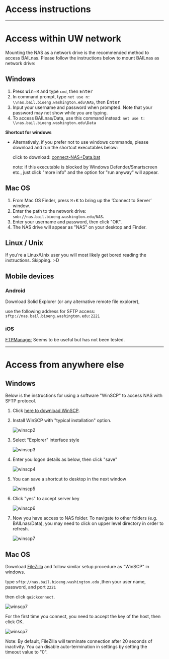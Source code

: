 Access instructions
======
---
# Access within UW network

Mounting the NAS as a network drive is the recommended method to access BAILnas.
Please follow the instructions below to mount BAILnas as network drive:

## Windows

1. Press <kbd>Win</kbd>+<kbd>R</kbd> and type `cmd`, then <kbd>Enter</kbd>
2. In command prompt, type `net use n: \\nas.bail.bioeng.washington.edu\NAS`, then <kbd>Enter</kbd>
3. Input your username and password when prompted. Note that your password may not show while you are typing.
4. To access BAILnas/Data, use this command instead: `net use t: \\nas.bail.bioeng.washington.edu\Data`


**Shortcut for windows**

* Alternatively, if you prefer not to use windows commands, please download and run the shortcut executables below:

    click to download: <a href="https://uwbail.github.io/BAILnas/res/connect-NAS+Data.bat" download>connect-NAS+Data.bat</a>

    note: if this executable is blocked by Windows Defender/Smartscreen etc., just click "more info" and the option for "run anyway" will appear.

## Mac OS 


1. From Mac OS Finder, press <kbd>⌘</kbd>+<kbd>K</kbd> to bring up the ‘Connect to Server’ window.
2. Enter the path to the network drive:  `smb://nas.bail.bioeng.washington.edu/NAS`.
3. Enter your username and password, then click "OK".
4. The NAS drive will appear as "NAS" on your desktop and Finder.

## Linux / Unix

If you're a Linux/Unix user you will most likely get bored reading the instructions. Skipping. :-D

## Mobile devices

### Android

Download Solid Explorer (or any alternative remote file explorer),

use the following address for SFTP access: `sftp://nas.bail.bioeng.washington.edu:2221`

### iOS

[FTPManager](https://itunes.apple.com/us/app/ftpmanager-ftp-sftp-client/id525959186?mt=8) Seems to be useful but has not been tested.

---

# Access from anywhere else

## Windows

Below is the instructions for using a software "WinSCP" to access NAS with SFTP protocol.

1. Click [here to download WinSCP](https://winscp.net/eng/download.php).

2. Install WinSCP with "typical installation" option.

    ![winscp2](./res/winscp/2.PNG)

3. Select "Explorer" interface style

    ![winscp3](/res/winscp/3.PNG)

4. Enter you logon details as below, then click "save"

    ![winscp4](/res/winscp/4.PNG)

5. You can save a shortcut to desktop in the next window

    ![winscp5](/res/winscp/5.PNG)

6. Click "yes" to accept server key

    ![winscp6](/res/winscp/6.PNG)

7. Now you have access to NAS folder. To navigate to other folders (e.g. BAILnas/Data), you may need to click on upper level directory in order to refresh.

    ![winscp7](/res/winscp/7.PNG)

## Mac OS

Download [FileZilla](https://filezilla-project.org/download.php?platform=osx) and follow similar setup procedure as "WinSCP" in windows.

type `sftp://nas.bail.bioeng.washington.edu` ,then your user name, password, and port `2221`

then click `quickconnect`.

![winscp7](./res/winscp/fz0.PNG)

For the first time  you connect, you need to accept the key of the host, then click OK.

![winscp7](./res/winscp/fz1.PNG)

Note: By default, FileZilla will terminate connection after 20 seconds of inactivity. You can disable auto-termination in settings by setting the timeout value to "0".